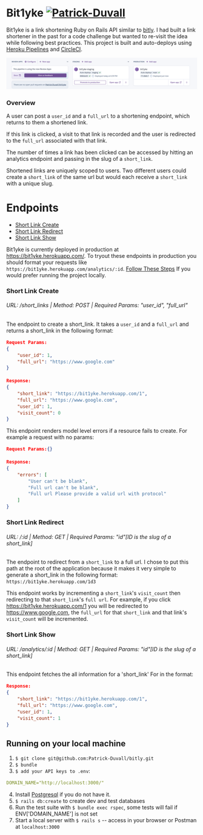 # Bit1yke [![Patrick-Duvall](https://circleci.com/gh/Patrick-Duvall/bit1yke.svg?style=svg)](https://app.circleci.com/pipelines/github/Patrick-Duvall/bit1yke)

Bit1yke is a link shortening Ruby on Rails API similar to [bitly](https://bitly.com/). I had built a link shortener in the past for a code challenge but wanted to re-visit the idea while following best practices. This project is built and auto-deploys using [Heroku Pipelines](https://devcenter.heroku.com/articles/pipelines) and [CircleCI](https://app.circleci.com/pipelines/github/Patrick-Duvall/bit1yke).

![asset pipeline picture](/app/assets/images/heroku-pipeline.png)
### Overview

A user can post a `user_id` and a `full_url` to a shortening endpoint, which returns to them a shortened link.

If this link is clicked, a visit to that link is recorded and the user is redirected to the `full_url` associated with that link.

The number of times a link has been clicked can be accessed by hitting an analytics endpoint and passing in the slug of a `short_link`.

Shortened links are uniquely scoped to users. Two different users could create a `short_link` of the same url but would each receive a `short_link` with a unique slug.

# Endpoints
- [Short Link Create](#short-link-create)
- [Short Link Redirect](#short-link-redirect)
- [Short Link Show](#short-link-show)

Bit1yke is currently deployed in production at https://bit1yke.herokuapp.com/. To tryout these endpoints in production you should format your requests like `https://bit1yke.herokuapp.com/analytics/:id`. [Follow These Steps](#running-on-your-local-machine) If you would prefer running the project locally.

### Short Link Create 
###### URL: /short_links | Method: POST | Required Params: "user_id", "full_url"
The endpoint to create a short_link. It takes a `user_id` and a `full_url` and returns a short_link in the following format:
```json
Request Params:
{
    "user_id": 1,
    "full_url": "https://www.google.com"
}

Response:
{
    "short_link": "https://bit1yke.herokuapp.com/1",
    "full_url": "https://www.google.com",
    "user_id": 1,
    "visit_count": 0
}
```
This endpoint renders model level errors if a resource fails to create. For example a request with no params:
```json
Request Params:{}

Response:
{
    "errors": [
        "User can't be blank",
        "Full url can't be blank",
        "Full url Please provide a valid url with protocol"
    ]
}
```

### Short Link Redirect
###### URL: /:id | Method: GET | Required Params: "id"[ID is the slug of a short_link]

The endpoint to redirect from a `short_link` to a full url. I chose to put this path at the root of the application because it makes it very simple to generate a short_link in the following format: `https://bit1yke.herokuapp.com/1d3`

This endpoint works by incrementing a `short_link`'s `visit_count` then redirecting to that `short_link`'s `full url`. For example, if you click https://bit1yke.herokuapp.com/1 you will be redirected to https://www.google.com, the `full_url` for that `short_link` and that link's `visit_count` will be incremented.


### Short Link Show
###### URL: /analytics/:id | Method: GET | Required Params: "id"[ID is the slug of a short_link]
This endpoint fetches the all information for a 'short_link' For in the format:
```json
Response: 
{
    "short_link": "https://bit1yke.herokuapp.com/1",
    "full_url": "https://www.google.com",
    "user_id": 1,
    "visit_count": 1
}
```

## Running on your local machine
1. `$ git clone git@github.com:Patrick-Duvall/bitly.git`
2. `$ bundle`
3. `$ add your API keys to .env`: 
```yml
DOMAIN_NAME="http://localhost:3000/"
```
4. Install [Postgresql](https://www.postgresql.org/) if you do not have it.
5. `$ rails db:create`  to create dev and test databases
6. Run the test suite with `$ bundle exec rspec`, some tests will fail if ENV['DOMAIN_NAME'] is not set
7. Start a local server with `$ rails s` -- access in your browser or Postman at `localhost:3000`
